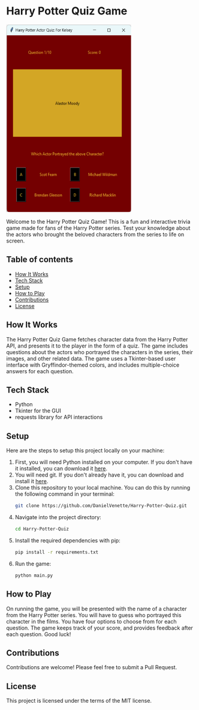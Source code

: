 # Harry Potter Quiz Game

<img src="HP%20Screenshot.png" height="500" width="333">

Welcome to the Harry Potter Quiz Game! This is a fun and interactive trivia game made for fans of the Harry Potter series. Test your knowledge about the actors who brought the beloved characters from the series to life on screen.

## Table of contents
- [How It Works](#how-it-works)
- [Tech Stack](#tech-stack)
- [Setup](#setup)
- [How to Play](#how-to-play)
- [Contributions](#contributions)
- [License](#license)

## How It Works
The Harry Potter Quiz Game fetches character data from the Harry Potter API, and presents it to the player in the form of a quiz. The game includes questions about the actors who portrayed the characters in the series, their images, and other related data. The game uses a Tkinter-based user interface with Gryffindor-themed colors, and includes multiple-choice answers for each question.

## Tech Stack
- Python
- Tkinter for the GUI
- requests library for API interactions

## Setup
Here are the steps to setup this project locally on your machine:

1. First, you will need Python installed on your computer. If you don't have it installed, you can download it [here](https://www.python.org/downloads/).
2. You will need git.  If you don't already have it, you can download and install it [here](https://git-scm.com/downloads).
3. Clone this repository to your local machine. You can do this by running the following command in your terminal:
    ```bash
    git clone https://github.com/DanielVenette/Harry-Potter-Quiz.git
    ```
4. Navigate into the project directory:
    ```bash
    cd Harry-Potter-Quiz
    ```
5. Install the required dependencies with pip:
    ```bash
    pip install -r requirements.txt
    ```
6. Run the game:
    ```bash
    python main.py
    ```

## How to Play
On running the game, you will be presented with the name of a character from the Harry Potter series. You will have to guess who portrayed this character in the films. You have four options to choose from for each question. The game keeps track of your score, and provides feedback after each question. Good luck!

## Contributions
Contributions are welcome! Please feel free to submit a Pull Request.

## License
This project is licensed under the terms of the MIT license.
